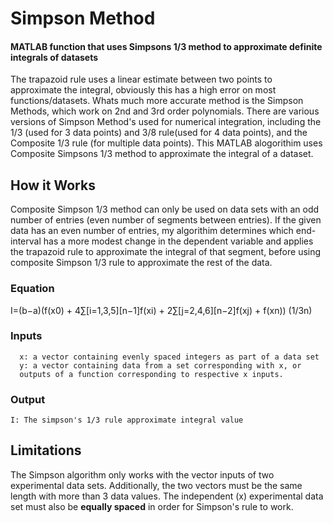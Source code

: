 # Simpson Method
#### MATLAB function that uses Simpsons 1/3 method to approximate definite integrals of datasets

The trapazoid rule uses a linear estimate between two points to approximate the integral, obviously this has a high error on most functions/datasets. Whats much more accurate method is the Simpson Methods, which work on 2nd and 3rd order polynomials. There are various versions of Simpson Method's used for numerical integration, including the 1/3 (used for 3 data points) and 3/8 rule(used for 4 data points), and the Composite 1/3 rule (for multiple data points). This MATLAB alogorithim uses Composite Simpsons 1/3 method to approximate the integral of a dataset.

## How it Works
Composite Simpson 1/3 method can only be used on data sets with an odd number of entries (even number of segments between entries). If the given data has an even number of entries, my algorithim determines which end-interval has a more modest change in the dependent variable and applies the trapazoid rule to approximate the integral of that segment, before using composite Simpson 1/3 rule to approximate the rest of the data. 

### Equation
I=(b−a)(f(x0) + 4∑[i=1,3,5][n−1]f(xi) + 2∑[j=2,4,6][n−2]f(xj) + f(xn)) (1/3n)

### Inputs
      x: a vector containing evenly spaced integers as part of a data set
      y: a vector containing data from a set corresponding with x, or
      outputs of a function corresponding to respective x inputs.
      
### Output
    I: The simpson's 1/3 rule approximate integral value
    
## Limitations
The Simpson algorithm only works with the vector inputs of two experimental data sets. Additionally, the two vectors must be the same length with more than 3 data values. The independent (x) experimental data set must also be **equally spaced** in order for Simpson's rule to work.
